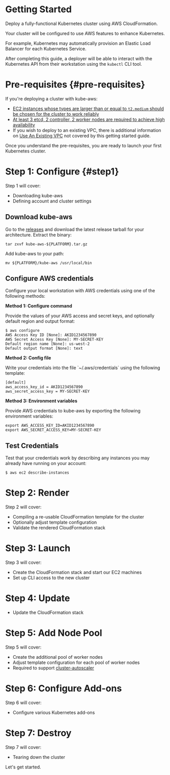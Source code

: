 # Getting Started

Deploy a fully-functional Kubernetes cluster using AWS CloudFormation.

Your cluster will be configured to use AWS features to enhance Kubernetes.

For example, Kubernetes may automatically provision an Elastic Load Balancer for each Kubernetes Service.

After completing this guide, a deployer will be able to interact with the Kubernetes API from their workstation using the `kubectl` CLI tool.

# Pre-requisites {#pre-requisites}

If you're deploying a cluster with kube-aws:

* [EC2 instances whose types are larger than or equal to `t2.medium` should be chosen for the cluster to work reliably](https://github.com/kubernetes-incubator/kube-aws/issues/138)
* [At least 3 etcd, 2 controller, 2 worker nodes are required to achieve high availability](https://github.com/kubernetes-incubator/kube-aws/issues/138#issuecomment-266432162)
* If you wish to deploy to an existing VPC, there is additional information on [Use An Existing VPC](/advanced-topics/use-an-existing-vpc.md) not covered by this getting started guide.

Once you understand the pre-requisites, you are ready to launch your first Kubernetes cluster.

# Step 1: Configure {#step1}

Step 1 will cover:

* Downloading kube-aws
* Defining account and cluster settings

## Download kube-aws

Go to the [releases](https://github.com/kubernetes-incubator/kube-aws/releases) and download the latest release tarball for your architecture. Extract the binary:

```
tar zxvf kube-aws-${PLATFORM}.tar.gz
```

Add kube-aws to your path:

```
mv ${PLATFORM}/kube-aws /usr/local/bin
```

## Configure AWS credentials

Configure your local workstation with AWS credentials using one of the following methods:

**Method 1: Configure command**

Provide the values of your AWS access and secret keys, and optionally default region and output format:

```
$ aws configure
AWS Access Key ID [None]: AKID1234567890
AWS Secret Access Key [None]: MY-SECRET-KEY
Default region name [None]: us-west-2
Default output format [None]: text
```

**Method 2: Config file**

Write your credentials into the file \`~/.aws/credentials\` using the following template:

```
[default]
aws_access_key_id = AKID1234567890
aws_secret_access_key = MY-SECRET-KEY
```

**Method 3: Environment variables**

Provide AWS credentials to kube-aws by exporting the following environment variables:

```
export AWS_ACCESS_KEY_ID=AKID1234567890
export AWS_SECRET_ACCESS_KEY=MY-SECRET-KEY
```

## Test Credentials

Test that your credentials work by describing any instances you may already have running on your account:

```
$ aws ec2 describe-instances
```

# Step 2: Render

Step 2 will cover:

* Compiling a re-usable CloudFormation template for the cluster
* Optionally adjust template configuration
* Validate the rendered CloudFormation stack

# Step 3: Launch

Step 3 will cover:

* Create the CloudFormation stack and start our EC2 machines
* Set up CLI access to the new cluster

# Step 4: Update

* Update the CloudFormation stack

# Step 5: Add Node Pool

Step 5 will cover:

* Create the additional pool of worker nodes
* Adjust template configuration for each pool of worker nodes
* Required to support [cluster-autoscaler](https://github.com/kubernetes/contrib/tree/master/cluster-autoscaler)

# Step 6: Configure Add-ons

Step 6 will cover:

* Configure various Kubernetes add-ons

# Step 7: Destroy

Step 7 will cover:

* Tearing down the cluster

Let's get started.

